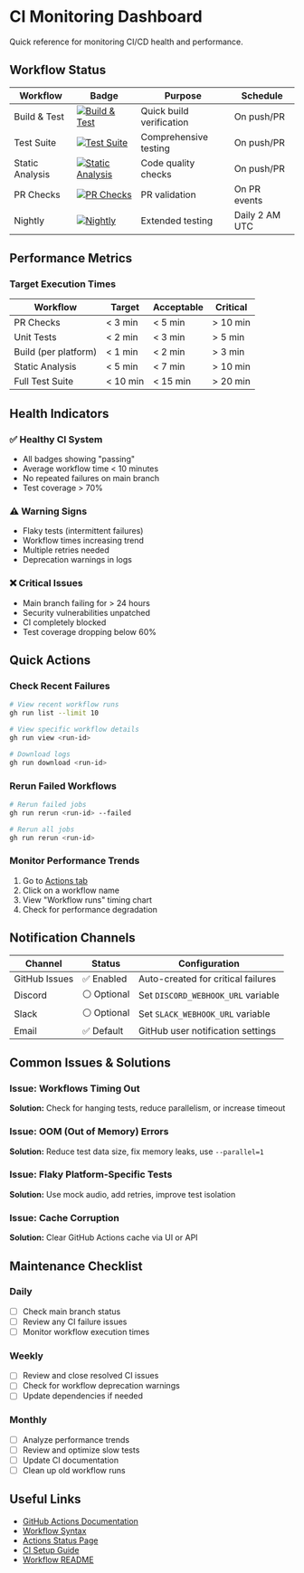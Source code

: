 # CI Monitoring Dashboard

Quick reference for monitoring CI/CD health and performance.

## Workflow Status

| Workflow | Badge | Purpose | Schedule |
|----------|-------|---------|----------|
| Build & Test | [![Build & Test](https://github.com/charmbracelet/glow/actions/workflows/build.yml/badge.svg)](https://github.com/charmbracelet/glow/actions/workflows/build.yml) | Quick build verification | On push/PR |
| Test Suite | [![Test Suite](https://github.com/charmbracelet/glow/actions/workflows/test.yml/badge.svg)](https://github.com/charmbracelet/glow/actions/workflows/test.yml) | Comprehensive testing | On push/PR |
| Static Analysis | [![Static Analysis](https://github.com/charmbracelet/glow/actions/workflows/static-analysis.yml/badge.svg)](https://github.com/charmbracelet/glow/actions/workflows/static-analysis.yml) | Code quality checks | On push/PR |
| PR Checks | [![PR Checks](https://github.com/charmbracelet/glow/actions/workflows/pr.yml/badge.svg)](https://github.com/charmbracelet/glow/actions/workflows/pr.yml) | PR validation | On PR events |
| Nightly | [![Nightly](https://github.com/charmbracelet/glow/actions/workflows/nightly.yml/badge.svg)](https://github.com/charmbracelet/glow/actions/workflows/nightly.yml) | Extended testing | Daily 2 AM UTC |

## Performance Metrics

### Target Execution Times

| Workflow | Target | Acceptable | Critical |
|----------|--------|------------|----------|
| PR Checks | < 3 min | < 5 min | > 10 min |
| Unit Tests | < 2 min | < 3 min | > 5 min |
| Build (per platform) | < 1 min | < 2 min | > 3 min |
| Static Analysis | < 5 min | < 7 min | > 10 min |
| Full Test Suite | < 10 min | < 15 min | > 20 min |

## Health Indicators

### ✅ Healthy CI System
- All badges showing "passing"
- Average workflow time < 10 minutes
- No repeated failures on main branch
- Test coverage > 70%

### ⚠️ Warning Signs
- Flaky tests (intermittent failures)
- Workflow times increasing trend
- Multiple retries needed
- Deprecation warnings in logs

### ❌ Critical Issues
- Main branch failing for > 24 hours
- Security vulnerabilities unpatched
- CI completely blocked
- Test coverage dropping below 60%

## Quick Actions

### Check Recent Failures
```bash
# View recent workflow runs
gh run list --limit 10

# View specific workflow details
gh run view <run-id>

# Download logs
gh run download <run-id>
```

### Rerun Failed Workflows
```bash
# Rerun failed jobs
gh run rerun <run-id> --failed

# Rerun all jobs
gh run rerun <run-id>
```

### Monitor Performance Trends
1. Go to [Actions tab](https://github.com/charmbracelet/glow/actions)
2. Click on a workflow name
3. View "Workflow runs" timing chart
4. Check for performance degradation

## Notification Channels

| Channel | Status | Configuration |
|---------|--------|---------------|
| GitHub Issues | ✅ Enabled | Auto-created for critical failures |
| Discord | ⚪ Optional | Set `DISCORD_WEBHOOK_URL` variable |
| Slack | ⚪ Optional | Set `SLACK_WEBHOOK_URL` variable |
| Email | ✅ Default | GitHub user notification settings |

## Common Issues & Solutions

### Issue: Workflows Timing Out
**Solution:** Check for hanging tests, reduce parallelism, or increase timeout

### Issue: OOM (Out of Memory) Errors
**Solution:** Reduce test data size, fix memory leaks, use `--parallel=1`

### Issue: Flaky Platform-Specific Tests
**Solution:** Use mock audio, add retries, improve test isolation

### Issue: Cache Corruption
**Solution:** Clear GitHub Actions cache via UI or API

## Maintenance Checklist

### Daily
- [ ] Check main branch status
- [ ] Review any CI failure issues
- [ ] Monitor workflow execution times

### Weekly
- [ ] Review and close resolved CI issues
- [ ] Check for workflow deprecation warnings
- [ ] Update dependencies if needed

### Monthly
- [ ] Analyze performance trends
- [ ] Review and optimize slow tests
- [ ] Update CI documentation
- [ ] Clean up old workflow runs

## Useful Links

- [GitHub Actions Documentation](https://docs.github.com/en/actions)
- [Workflow Syntax](https://docs.github.com/en/actions/reference/workflow-syntax-for-github-actions)
- [Actions Status Page](https://www.githubstatus.com/)
- [CI Setup Guide](CI_SETUP.md)
- [Workflow README](.github/workflows/README.md)
